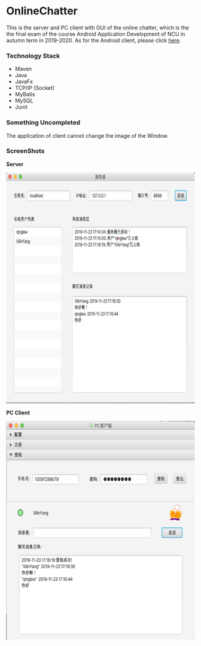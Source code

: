 # OnlineChatter

This is the server and PC client with GUI of the online chatter, which is the the final exam of the course Android Application Development of NCU in autumn term in 2019-2020. As for the Android client, please click [here](https://github.com/qinglew/OnlineChatting).

### Technology Stack

* Maven
* Java
* JavaFx
* TCP/IP (Socket)
* MyBatis
* MySQL
* Junit

### Something Uncompleted

The application of client cannot change the image of the Window.

### ScreenShots

**Server**

<img width="717" height="616" src="./Screenshots/server.png"  alt="Server" />

**PC Client**

<img width="652" height="584" src="./Screenshots/client.png"  alt="Client" />

